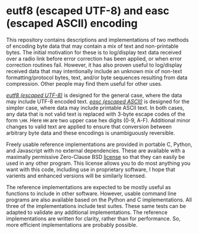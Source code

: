 # eutf8 (escaped UTF-8) and easc (escaped ASCII) encoding

This repository contains descriptions and implementations of two methods of encoding byte data that may contain a mix of text and non-printable bytes.  The initial motivation for these is to log/display text data received over a radio link before error correction has been applied, or when error correction routines fail.  However, it has also proven useful to log/display received data that may intentionally include an unknown mix of non-text formatting/protocol bytes, text, and/or byte sequences resulting from data compression.  Other people may find them useful for other uses.

[*eutf8 (escaped UTF-8)*](eutf8.md) is designed for the general case, where the data may include UTF-8 encoded text.  [*easc (escaped ASCII)*](easc.md) is designed for the simpler case, where data may include printable ASCII text.  In both cases, any data that is not valid text is replaced with 3-byte escape codes of the form `\HH`.  Here `HH` are two upper case hex digits (0-9, A-F).  Additional minor changes to valid text are applied to ensure that conversion between arbitrary byte data and these encodings is unambiguously reversible.

Freely usable reference implementations are provided in portable C, Python, and Javascript with no external dependencies.  These are available with a maximally permissive Zero-Clause BSD [license](LICENSE.md) so that they can easily be used in any other program.  This license allows you to do most anything you want with this code, including use in proprietary software, I hope that varients and enhanced versions will be similarly licensed.

The reference implementations are expected to be mostly useful as functions to include in other software.  However, usable command line programs are also available based on the Python and C implementations.  All three of the implementations include test suites.  These same tests can be adapted to validate any additional implementations.  The reference implementations are written for clarity, rather than for performance.  So, more efficient implementations are probably possible.
